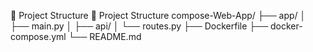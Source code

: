 🧩 Project Structure
🧩 Project Structure
compose-Web-App/
├── app/
│   ├── main.py
│   ├── api/
│      └── routes.py
├── Dockerfile
├── docker-compose.yml
└── README.md
